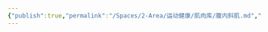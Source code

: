 ```yaml
---
{"publish":true,"permalink":"/Spaces/2-Area/运动健康/肌肉库/腹内斜肌.md","created":"2025-07-07T18:08:50.570+08:00","modified":"2025-07-12T13:15:04.230+08:00","published":"2025-07-12T13:15:04.230+08:00","cssclasses":""}
---
```


